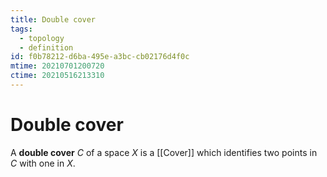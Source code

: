 ```yaml
---
title: Double cover
tags:
  - topology
  - definition
id: f0b78212-d6ba-495e-a3bc-cb02176d4f0c
mtime: 20210701200720
ctime: 20210516213310
---
```


# Double cover

A **double cover** $C$ of a space $X$ is a [[Cover]] which identifies two points in $C$ with one in $X$.
